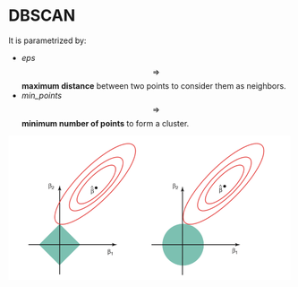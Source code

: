 # DBSCAN

It is parametrized by:

* _eps_ $$\Rightarrow$$ **maximum distance** between two points to consider them as neighbors.
* _min\_points_ $$\Rightarrow$$ **minimum number of points** to form a cluster.



![](../../../../.gitbook/assets/image%20%2897%29.png)

